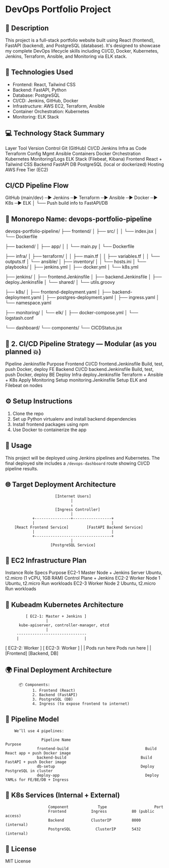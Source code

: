 # DevOps Portfolio Project

## 📌 Description
This project is a full-stack portfolio website built using React (frontend), FastAPI (backend), and PostgreSQL (database). It's designed to showcase my complete DevOps lifecycle skills including CI/CD, Docker, Kubernetes, Jenkins, Terraform, Ansible, and Monitoring via ELK stack.

## 🔧 Technologies Used
- Frontend: React, Tailwind CSS
- Backend: FastAPI, Python
- Database: PostgreSQL
- CI/CD: Jenkins, GitHub, Docker
- Infrastructure: AWS EC2, Terraform, Ansible
- Container Orchestration: Kubernetes
- Monitoring: ELK Stack

## 💻 Technology Stack Summary

Layer	Tool
Version Control	Git (GitHub)
CI/CD	Jenkins
Infra as Code	Terraform
Config Mgmt	Ansible
Containers	Docker
Orchestration	Kubernetes
Monitoring/Logs	ELK Stack (Filebeat, Kibana)
Frontend	React + Tailwind CSS
Backend	FastAPI
DB	PostgreSQL (local or dockerized)
Hosting	AWS Free Tier (EC2)


## CI/CD Pipeline Flow

GitHub (main/dev) ─▶ Jenkins ─▶ Terraform ─▶ Ansible ─▶ Docker ─▶ K8s ─▶ ELK
                                        │
                                        └── Push build info to FastAPI/DB


## 📁 Monorepo Name: devops-portfolio-pipeline

devops-portfolio-pipeline/
├── frontend/
│   ├── src/
│   │   └── index.jsx
│   └── Dockerfile

├── backend/
│   ├── app/
│   │   └── main.py
│   └── Dockerfile

├── infra/
│   ├── terraform/
│   │   ├── main.tf
│   │   ├── variables.tf
│   │   └── outputs.tf
│   └── ansible/
│       ├── inventory/
│       │   └── hosts.ini
│       └── playbooks/
│           ├── jenkins.yml
│           ├── docker.yml
│           └── k8s.yml

├── jenkins/
│   ├── frontend.Jenkinsfile
│   ├── backend.Jenkinsfile
│   ├── deploy.Jenkinsfile
│   └── shared/
│       └── utils.groovy

├── k8s/
│   ├── frontend-deployment.yaml
│   ├── backend-deployment.yaml
│   ├── postgres-deployment.yaml
│   ├── ingress.yaml
│   └── namespace.yaml

├── monitoring/
│   └── elk/
│       ├── docker-compose.yml
│       └── logstash.conf

└── dashboard/
    └── components/
        └── CICDStatus.jsx

    
## 🧪 2. CI/CD Pipeline Strategy — Modular (as you planned 💥)

Pipeline                            	Jenkinsfile                         	Purpose
Frontend CI/CD	                frontend.Jenkinsfile	             Build, test, push Docker, deploy FE
Backend CI/CD	                  backend.Jenkinsfile	               Build, test, push Docker, deploy BE
Deploy Infra	                  deploy.Jenkinsfile	               Terraform + Ansible + K8s Apply
Monitoring Setup	              monitoring.Jenkinsfile             Setup ELK and Filebeat on nodes

## ⚙️ Setup Instructions
1. Clone the repo
2. Set up Python virtualenv and install backend dependencies
3. Install frontend packages using npm
4. Use Docker to containerize the app

## 🚀 Usage
This project will be deployed using Jenkins pipelines and Kubernetes. The final deployed site includes a `/devops-dashboard` route showing CI/CD pipeline results.


## 🌐 Target Deployment Architecture

                          [Internet Users]
                                 |
                                 ↓
                          [Ingress Controller]
                                 |
                +----------------+-----------------+
                |                                  |
        [React Frontend Service]        [FastAPI Backend Service]
                |                                  |
                +----------------------------------+
                                 |
                        [PostgreSQL Service]


## 🧱 EC2 Infrastructure Plan

Instance	             Role	                                Specs	                                             Purpose
EC2-1	          Master Node + Jenkins Server	      Ubuntu, t2.micro (1 vCPU, 1GB RAM)	                Control Plane + Jenkins
EC2-2	          Worker Node 1	                      Ubuntu, t2.micro	Run workloads
EC2-3	          Worker Node 2                      	Ubuntu, t2.micro	Run workloads



## 🔩 Kubeadm Kubernetes Architecture

             [ EC2-1: Master + Jenkins ]
                      |
          kube-apiserver, controller-manager, etcd
                      |
         -------------------------------
         |                             |
 [ EC2-2: Worker ]           [ EC2-3: Worker ]
         |                             |
     Pods run here            Pods run here
         |                             |
    [Frontend]                  [Backend, DB]


## 🌍 Final Deployment Architecture

          📦 Components:
                1. Frontend (React)
                2. Backend (FastAPI)
                3. PostgreSQL (DB)
                4. Ingress (to expose frontend to internet)


## 🔁 Pipeline Model
        We’ll use 4 pipelines:

                    Pipeline Name                                          	Purpose
                  frontend-build	                              Build React app + push Docker image
                  backend-build	                                Build FastAPI + push Docker image
                  db-setup	                                    Deploy PostgreSQL in cluster
                  deploy-app	                                  Deploy YAMLs for FE/BE/DB + Ingress

## 🧱 K8s Services (Internal + External)

                       Component	         Type	                  Port
                       Frontend	          Ingress	        80 (public access)
                       Backend	          ClusterIP      	8000 (internal)
                       PostgreSQL        	ClusterIP      	5432 (internal)
## 📜 License
MIT License

